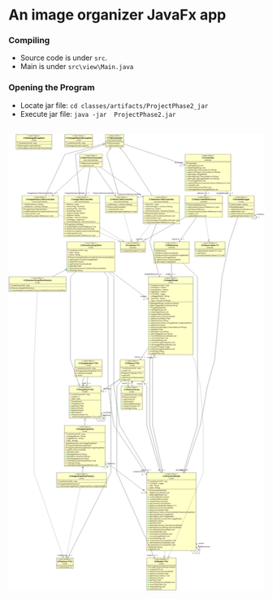 # An image organizer JavaFx app

### Compiling
- Source code is under `src`.
- Main is under `src\view\Main.java`


### Opening the Program
- Locate jar file: `cd classes/artifacts/ProjectPhase2_jar`
- Execute jar file: `java -jar  ProjectPhase2.jar`

<br/> 
<img src="umls/uml_diagram.png" width="600" height="900"/>
